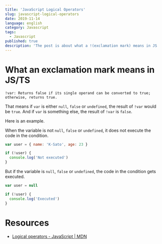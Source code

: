 ```yaml
---
title: 'JavaScript Logical Operators'
slug: javascript-logical-operators
date: 2019-11-14
language: english
category: Javascript
tags:
  - Javascript
published: true
description: 'The post is about what a !(exclamation mark) means in JS'
---
```


# What an exclamation mark means in JS/TS

```
!var: Returns false if its single operand can be converted to true; otherwise, returns true.
```

That means if `var` is either `null`, `false` or `undefined`, the result of `!var` would be `true`.
And if `var` is something else, the result of `!var` is `false`.

Here is an example.

When the variable is not `null`, `false` or `undefined`, it does not execute the code in the condition.

```js
var user = { name: 'K-Sato', age: 23 }

if (!user) {
  console.log('Not executed')
}
```

But if the variable is `null`, `false` or `undefined`, the code in the condition gets executed.

```js
var user = null

if (!user) {
  console.log('Executed')
}
```

# Resources

- [Logical operators - JavaScript \| MDN](https://developer.mozilla.org/en-US/docs/Web/JavaScript/Reference/Operators/Logical_Operators)
